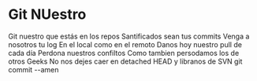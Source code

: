 # Git NUestro

Git nuestro que estás en los repos
Santificados sean tus commits
Venga a nosotros tu log
En el local como en el remoto
Danos hoy nuestro pull de cada día
Perdona nuestros confiltos
Como tambien persodamos los de otros Geeks
No nos dejes caer en detached HEAD
y libranos de SVN
git commit --amen